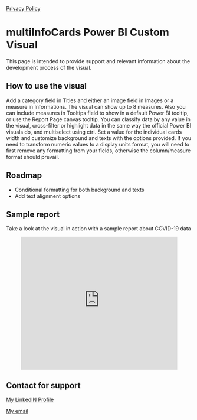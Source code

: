 [Privacy Policy](/PRIVACY)

# multiInfoCards Power BI Custom Visual

This page is intended to provide support and relevant information about the development process of the visual. 

## How to use the visual

Add a category field in Titles and either an image field in Images or a measure in Informations. The visual can show up to 8 measures. Also you can include measures in Tooltips field to show in a default Power BI tooltip, or use the Report Page canvas tooltip. You can classify data by any value in the visual, cross-filter or highlight data in the same way the official Power BI visuals do, and multiselect using ctrl. Set a value for the individual cards width and customize background and texts with the options provided. If you need to transform numeric values to a display units format, you will need to first remove any formatting from your fields, otherwise the column/measure format should prevail. 

## Roadmap

* Conditional formatting for both background and texts
* Add text alignment options

## Sample report

Take a look at the visual in action with a sample report about COVID-19 data

<figure class="video_container">
  <iframe src="https://app.powerbi.com/view?r=eyJrIjoiN2RhYmI2NmYtNjYxZC00MmRhLTkwNmEtYzM2Mjg2MzRmMTY3IiwidCI6ImI1OTFhZTU0LTMzYzItNDU4OS1iZTY2LTkwMjFhNDE5NmM3YyJ9" frameborder="0" width="100%" height="360" allowfullscreen="true"> </iframe>
</figure>


## Contact for support

[My LinkedIN Profile](https://www.linkedin.com/in/francisco-daniel-souza-fernandes-a75b97b1/)

[My email](mailto:f.daniel.souza@alu.ufc.br)

